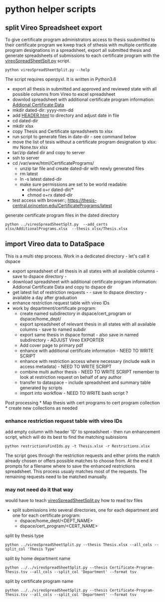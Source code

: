 # python helper scripts 

##  split Vireo  Spreadsheet export 

To give certificate program administrators access to thesis suubmitted to their certificate program 
we kwep track of sthesis with multiple certificate program designations in a spreadsheet, export all submitted thesis and 
generate spreadsheets of submissions to each certificate program with the [vireoSpreadSheetSplt.py](vireoSpreadSheetSplt.py) script.

~~~
python vireoSpreadSheetSplit.py --help
~~~

The script requires openpyxl. It is written in Python3.6

* export all thesis in submitted and approved and reviewed state with all possible columns from Vireo to excel spreadsheet
* downlod spreadsheet with additional certificate program information: [Addional Certificate Data](https://docs.google.com/spreadsheets/d/1XsX5Z_49vJ5ze-0LNlA9UbUgDON_KUVHMqqRIapaJCM/edit#gid=0)
* mkdir  dated-dir: yyyy-mm-dd
* add [HEADER.html](HEADER.html) to directory  and adjust date in file
* cd dated-dir
* mkdir xlsx
* copy Thesis and Certificate spreadsheets to xlsx
* run script to generate files in date-dir - see command below
* move the list of tesis without a certificate program designation tp xlsx:  mv None.tsv xlsx
* tar/zip dated dir and copy to server
* ssh to server
* cd /var/www/html/CertificatePrograms/
    * unzip tar file and create dated-dir with newly generated files
    * rm latest
    * ln -s latest dated-dir
    * make sure permissions are set to be world readable:
        * chmod o+r dated-dir/*
        * chmod o+rx dated-dir
* test access with browser:; https://thesis-central.princeton.edu/CertificatePrograms/latest


generate certificate program files in the dated directory 

~~~
python ../vireoSpreadSheetSplt.py  --add_certs xlsx/AdditionalPrograms.xlsx  --thesis xlsx/Thesis.xlsx
~~~


##  import Vireo data to DataSpace 
 
This is a multi step process. Work in a dedicated directory - let's call it dspace

* export spreadsheet of all thesis in all states with all available columns - save to dspace directory -
* download spreadsheet with additional certificate program information: Addional Certificate Data and copy to dspace dir
* get latest list of restriction requests - - save to dspace directory - available a day after graduation
* enhance restriction request table with vireo IDs
* work by department/certificate program:
    * create named subdirectory in dspace/cert_program or dspace/home_dept/
    * export spreadsheet of relevant thesis in all states with all available columns - save to named subdir
    * export same thesis in dspace format - also save in named subdirectory - ADJUST Vireo EXPORTER
    * Add cover page to primary pdf
    * enhance with additional certificate information - NEED TO WRITE SCRIPT
    * enhance with restriction access where necessary (include walk in access metadata) - NEED TO WRITE SCRIPT
    * combine multi author thesis - NEED TO WRITE SCRIPT
        remember to look at restriction request on behalf of any author
    * transfer to dataspace - include spreadsheet and summary table generated by scripts
    * import into workflow - NEED TO WRITE bash script ?

Post processing
    * Map thesis with cert programs to cert program collection
        * create new collections as needed


### enhance restriction request table with vireo IDs

add empty column with header 'ID' to spreadsheet - then run enhancement script, which will do its best to find the matching subissions

~~~
python restrictionsFindIds.py -t Thesis.xlsx -r Restrictions.xlsx
~~~
    
The script goes through the restriction requests and either prints the match already chosen or offers possible matches to choose from.
At the end it prompts for a filename where to save the enhanced restrictions spreadsheet.
This process usualy matches most of the requests.
The remaining requests need to be matched manually.



### may not need do it that way 

would have to teach [vireoSpreadSheetSplit.py](../vireoSpreadSheetSplit.py)  how to read tsv files

* split submissions into several directories, one for each department and one for each certificate program: 
    *  dspace/home_dept/<DEPT_NAME> 
    *  dspace/cert_program/<CERT_NAME> 
    

split by thesis type 
~~~
python ../vireoSpreadSheetSplit.py --thesis Thesis.xlsx --all_cols --split_col 'Thesis Type'
~~~

split by home department name
~~~
python ../../vireoSpreadSheetSplit.py --thesis Certificate-Program-Thesis.tsv --all_cols --split_col 'Department' --format tsv
~~~

split by certificate program name
~~~
python ../../vireoSpreadSheetSplit.py --thesis Certificate-Program-Thesis.tsv --all_cols --split_col 'Department' --format tsv
~~~




